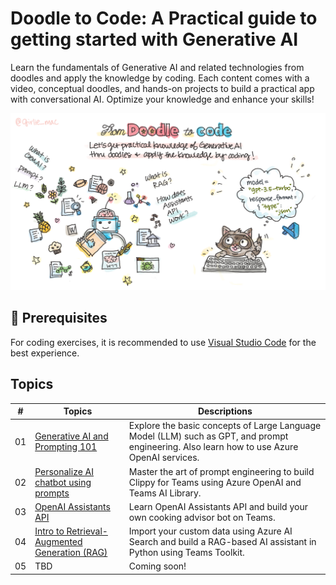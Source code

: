 
# Doodle to Code: A Practical guide to getting started with Generative AI

Learn the fundamentals of Generative AI and related technologies from doodles and apply the knowledge by coding. Each content comes with a video, conceptual doodles, and hands-on projects to build a practical app with conversational AI. Optimize your knowledge and enhance your skills!

![Doodle to Code teaser illustration](images/doodle-to-code.png)

## 🌱 Prerequisites

For coding exercises, it is recommended to use [Visual Studio Code](https://code.visualstudio.com/) for the best experience. 

## Topics

| # | Topics       | Descriptions |
|---|--------------|--------------|
| 01 | [Generative AI and Prompting 101](01-intro-genai/README.md)  | Explore the basic concepts of Large Language Model (LLM) such as GPT, and prompt engineering. Also learn how to use Azure OpenAI services. |
| 02 | [Personalize AI chatbot using prompts](02-clippy/README.md) | Master the art of prompt engineering to build Clippy for Teams using Azure OpenAI and Teams AI Library. |
| 03 | [OpenAI Assistants API](03-assistant-api/README.md) | Learn OpenAI Assistants API and build your own cooking advisor bot on Teams. |
| 04 | [Intro to Retrieval-Augmented Generation (RAG)](04-rag/README.md)  | Import your custom data using Azure AI Search and build a RAG-based AI assistant in Python using Teams Toolkit. |
| 05 | TBD | Coming soon! |
